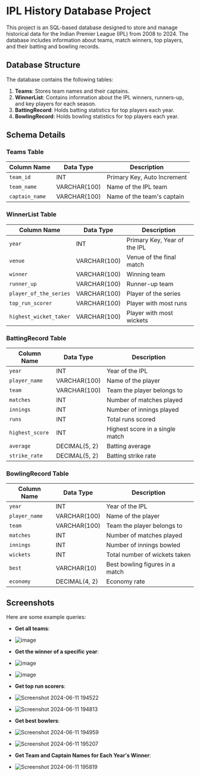 # IPL History Database Project

This project is an SQL-based database designed to store and manage historical data for the Indian Premier League (IPL) from 2008 to 2024. The database includes information about teams, match winners, top players, and their batting and bowling records.

## Database Structure

The database contains the following tables:

1. **Teams**: Stores team names and their captains.
2. **WinnerList**: Contains information about the IPL winners, runners-up, and key players for each season.
3. **BattingRecord**: Holds batting statistics for top players each year.
4. **BowlingRecord**: Holds bowling statistics for top players each year.

## Schema Details

### Teams Table

| Column Name   | Data Type   | Description                  |
| ------------- | ----------- | ---------------------------- |
| `team_id`     | INT         | Primary Key, Auto Increment  |
| `team_name`   | VARCHAR(100)| Name of the IPL team         |
| `captain_name`| VARCHAR(100)| Name of the team's captain   |

### WinnerList Table

| Column Name           | Data Type    | Description                       |
| --------------------- | ------------ | --------------------------------- |
| `year`                | INT          | Primary Key, Year of the IPL      |
| `venue`               | VARCHAR(100) | Venue of the final match          |
| `winner`              | VARCHAR(100) | Winning team                      |
| `runner_up`           | VARCHAR(100) | Runner-up team                    |
| `player_of_the_series`| VARCHAR(100) | Player of the series              |
| `top_run_scorer`      | VARCHAR(100) | Player with most runs             |
| `highest_wicket_taker`| VARCHAR(100) | Player with most wickets          |

### BattingRecord Table

| Column Name  | Data Type     | Description                       |
| ------------ | ------------- | --------------------------------- |
| `year`       | INT           | Year of the IPL                   |
| `player_name`| VARCHAR(100)  | Name of the player                |
| `team`       | VARCHAR(100)  | Team the player belongs to        |
| `matches`    | INT           | Number of matches played          |
| `innings`    | INT           | Number of innings played          |
| `runs`       | INT           | Total runs scored                 |
| `highest_score`| INT         | Highest score in a single match   |
| `average`    | DECIMAL(5, 2) | Batting average                   |
| `strike_rate`| DECIMAL(5, 2) | Batting strike rate               |

### BowlingRecord Table

| Column Name  | Data Type     | Description                       |
| ------------ | ------------- | --------------------------------- |
| `year`       | INT           | Year of the IPL                   |
| `player_name`| VARCHAR(100)  | Name of the player                |
| `team`       | VARCHAR(100)  | Team the player belongs to        |
| `matches`    | INT           | Number of matches played          |
| `innings`    | INT           | Number of innings bowled          |
| `wickets`    | INT           | Total number of wickets taken     |
| `best`       | VARCHAR(10)   | Best bowling figures in a match   |
| `economy`    | DECIMAL(4, 2) | Economy rate                      |


## Screenshots

Here are some example queries:

- **Get all teams**:
- ![image](https://github.com/Sunilkumar2230/MySQLProject/assets/171160740/2d3ad390-abbc-4248-94ec-694bd21eed95)  

- **Get the winner of a specific year**:
- ![image](https://github.com/Sunilkumar2230/MySQLProject/assets/171160740/822c53ec-8308-4798-ba38-d820cf52bce5)
- ![image](https://github.com/Sunilkumar2230/MySQLProject/assets/171160740/626d45ec-c314-401b-84aa-ec6e5b96b3bb)


- **Get top run scorers**:
- ![Screenshot 2024-06-11 194522](https://github.com/Sunilkumar2230/MySQLProject/assets/171160740/8d6edede-4417-4592-b65c-7a90d8056b95)
- ![Screenshot 2024-06-11 194813](https://github.com/Sunilkumar2230/MySQLProject/assets/171160740/24666c33-b704-4f17-8f8c-8323037c949b)


- **Get best bowlers**:
- ![Screenshot 2024-06-11 194959](https://github.com/Sunilkumar2230/MySQLProject/assets/171160740/4a5b1dd6-67a0-4502-9365-c9aa5b65e262)
- ![Screenshot 2024-06-11 195207](https://github.com/Sunilkumar2230/MySQLProject/assets/171160740/541fab4e-265b-443e-a454-7941b1443be3)


- **Get Team and Captain Names for Each Year's Winner**:
- ![Screenshot 2024-06-11 195819](https://github.com/Sunilkumar2230/MySQLProject/assets/171160740/5aed6229-c7b2-494f-8b55-616c855b1bf4)

